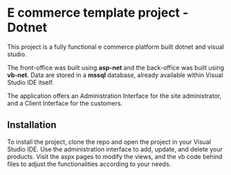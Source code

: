# E commerce template project - Dotnet

This project is a fully functional e commerce platform built dotnet and visual studio.

The front-office was built using **asp-net** and the back-office was built using **vb-net**. 
Data are stored in a **mssql** database, already available within Visual Studio IDE itself. 

The application offers an Administration Interface for the site administrator, and a Client Interface for the customers. 

## Installation
To install the project, clone the repo and open the project in your Visual Studio IDE. 
Use the administration interface to add, update, and delete your products. 
Visit the aspx pages to modify the views, and the vb code behind files to adjust the functionalities according to your needs. 
